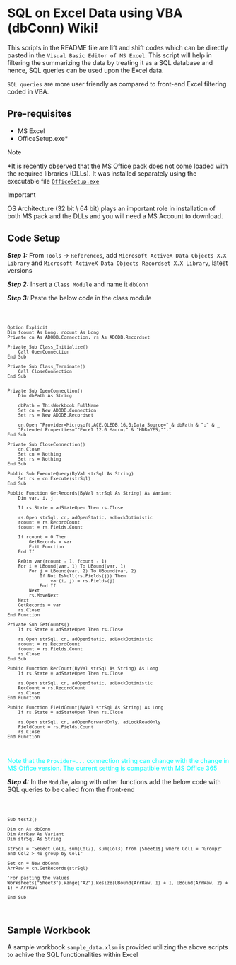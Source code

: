 # SQL on Excel Data using VBA (dbConn) Wiki!

This scripts in the README file are lift and shift codes which can be directly pasted in the `Visual Basic Editor of MS Excel`. This script will help in filtering the summarizing the data by treating it as a SQL database and hence, SQL queries can be used upon the Excel data.

`SQL queries` are more user friendly as compared to front-end Excel filtering coded in VBA.

## Pre-requisites

- MS Excel
- OfficeSetup.exe*

> [!NOTE]
> *It is recently observed that the MS Office pack does not come loaded with the required libraries (DLLs). It was installed separately using the executable file [`OfficeSetup.exe`](https://c2rsetup.officeapps.live.com/c2r/download.aspx?ProductreleaseID=AccessRuntimeRetail&language=en-us)

> [!IMPORTANT]
> OS Architecture (32 bit \ 64 bit) plays an important role in installation of both MS pack and the DLLs and you will need a MS Account to download.


## Code Setup

<b><i>Step 1:</b></i> From `Tools` -> `References`, add `Microsoft ActiveX Data Objects X.X Library` and `Microsoft ActiveX Data Objects Recordset X.X Library`, latest versions


<b><i>Step 2:</b></i> Insert a `Class Module` and name it `dbConn`

<b><i>Step 3:</b></i> Paste the below code in the class module

<code>

    Option Explicit
    Dim fcount As Long, rcount As Long
    Private cn As ADODB.Connection, rs As ADODB.Recordset

    Private Sub Class_Initialize()
        Call OpenConnection
    End Sub

    Private Sub Class_Terminate()
        Call CloseConnection
    End Sub


    Private Sub OpenConnection()
        Dim dbPath As String

        dbPath = ThisWorkbook.FullName
        Set cn = New ADODB.Connection
        Set rs = New ADODB.Recordset
        
        cn.Open "Provider=Microsoft.ACE.OLEDB.16.0;Data Source=" & dbPath & ";" & _
        "Extended Properties=""Excel 12.0 Macro;" & "HDR=YES;"";"
    End Sub

    Private Sub CloseConnection()
        cn.Close
        Set cn = Nothing
        Set rs = Nothing
    End Sub

    Public Sub ExecuteQuery(ByVal strSql As String)
        Set rs = cn.Execute(strSql)
    End Sub

    Public Function GetRecords(ByVal strSql As String) As Variant
        Dim var, i, j
        
        If rs.State = adStateOpen Then rs.Close
        
        rs.Open strSql, cn, adOpenStatic, adLockOptimistic
        rcount = rs.RecordCount
        fcount = rs.Fields.Count
        
        If rcount = 0 Then
            GetRecords = var
            Exit Function
        End If
        
        ReDim var(rcount - 1, fcount - 1)
        For i = LBound(var, 1) To UBound(var, 1)
            For j = LBound(var, 2) To UBound(var, 2)
                If Not IsNull(rs.Fields(j)) Then
                    var(i, j) = rs.Fields(j)
                End If
            Next
            rs.MoveNext
        Next
        GetRecords = var
        rs.Close
    End Function

    Private Sub GetCounts()
        If rs.State = adStateOpen Then rs.Close
        
        rs.Open strSql, cn, adOpenStatic, adLockOptimistic
        rcount = rs.RecordCount
        fcount = rs.Fields.Count
        rs.Close
    End Sub

    Public Function RecCount(ByVal strSql As String) As Long
        If rs.State = adStateOpen Then rs.Close
        
        rs.Open strSql, cn, adOpenStatic, adLockOptimistic
        RecCount = rs.RecordCount
        rs.Close
    End Function

    Public Function FieldCount(ByVal strSql As String) As Long
        If rs.State = adStateOpen Then rs.Close
        
        rs.Open strSql, cn, adOpenForwardOnly, adLockReadOnly
        FieldCount = rs.Fields.Count
        rs.Close
    End Function

</code>

<span style="color: aqua">Note that the `Provider=...` connection string can change with the change in MS Office version. The current setting is compatible with MS Office 365</span>

<b><i>Step 4:</b></i> In the `Module`, along with other functions add the below code with SQL queries to be called from the front-end


<code>

    Sub test2()

    Dim cn As dbConn
    Dim ArrRaw As Variant
    Dim strSql As String

    strSql = "Select Col1, sum(Col2), sum(Col3) from [Sheet1$] where Col1 = 'Group2' and Col2 > 40 group by Col1"

    Set cn = New dbConn
    ArrRaw = cn.GetRecords(strSql)

    'For pasting the values
    Worksheets("Sheet3").Range("A2").Resize(UBound(ArrRaw, 1) + 1, UBound(ArrRaw, 2) + 1) = ArrRaw

    End Sub

</code>

## Sample Workbook

A sample workbook `sample_data.xlsm` is provided utilizing the above scripts to achive the SQL functionalities within Excel